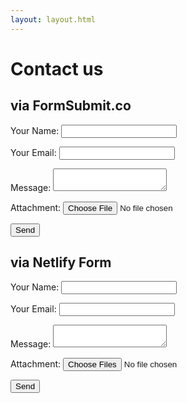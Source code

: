 ```yaml
---
layout: layout.html
---
```


# Contact us

## via FormSubmit.co

<form name="contact" method="POST" action="https://formsubmit.co/demo@makzan.net" enctype="multipart/form-data">
  <p>
    <label>
      Your Name: 
      <input type="text" name="name" />
    </label>   
  </p>
  <p>
    <label>
      Your Email: 
      <input type="email" name="email" />
    </label>
  </p>
  <p>
    <label>
      Message: 
      <textarea name="message"></textarea>
    </label>
  </p>
  <p>
    <label>
      Attachment:
      <input type="file" name="attachment">
    </label>
  </p>
  <p>
    <input type="hidden" name="_next" value="https://demo-20200516.netlify.app/thanks">
    <input type="submit" value="Send">
  </p>
</form>

## via Netlify Form

<form name="contact" method="POST" data-netlify="true" enctype="multipart/form-data">
  <p>
    <label>
      Your Name: 
      <input type="text" name="name" />
    </label>   
  </p>
  <p>
    <label>
      Your Email: 
      <input type="email" name="email" />
    </label>
  </p>
  <p>
    <label>
      Message: 
      <textarea name="message"></textarea>
    </label>
  </p>
  <p>
    <label>
      Attachment:
      <input type="file" name="attachment" multiple>
    </label>
  </p>
  <p>
    <input type="submit" value="Send">
  </p>
</form>


